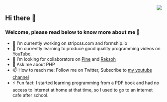 <img align="right" src="https://github-readme-stats.vercel.app/api?username=azeemhassni&show_icons=true&icon_color=58a6ff&text_color=fff&bg_color=0f1218&hide_title=true&include_all_commits=true&count_private=true" />

## Hi there 👋
### Welcome, please read below to know more about me 🙂

- 🔭 I’m currently working on stripcss.com and formship.io
- 🌱 I’m currently learning to produce good quality programming videos on [YouTube](https://www.youtube.com/channel/UC0x38in3hPLZZW0mi8CuSpw). 
- 👯 I’m looking for collaborators on [Pine](https://github.com/azeemhassni/pine) and [Raksoh](https://github.com/azeemhassni/Raskoh)
- 💬 Ask me about PHP
- 📫 How to reach me: Follow me on Twitter, Subscribe to [my youtube channel](https://www.youtube.com/channel/UC0x38in3hPLZZW0mi8CuSpw)
- ⚡ Fun fact: I started learning programming from a PDF book and had no access to internet at home at that time, so I used to go to an internet cafe after school.
